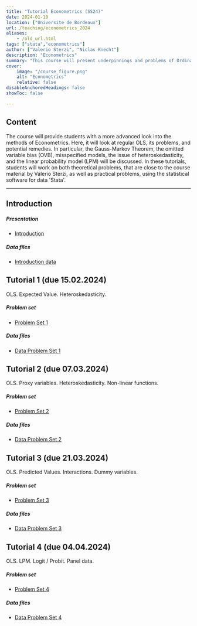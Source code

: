 ```yaml
---
title: "Tutorial Econometrics (SS24)" 
date: 2024-01-10
location: ["Universite de Bordeaux"]
url: /teaching/econometrics_2024
aliases:
    - /old_url.html
tags: ["stata","econometrics"]
author: ["Valerio Sterzi", "Niclas Knecht"]
description: "Econometrics" 
summary: "This course will present underpinnings and problems of Ordinary Least Squares (OLS) regressions. In tutorials, students will work on both theoretical and practical problems."
cover:
    image: "/course_figure.png"
    alt: "Econometrics"
    relative: false
disableAnchoredHeadings: false
showToc: false

---
```


## Content

The course will provide students with a more advanced look into the methods of Econometrics. Here, it will look at regular OLS, its problems, and potential remedies. In particular, the Gauss-Markov Theorem, the omitted variable bias (OVB), misspecified models, the issue of heteroskedasticity, and the linear probability model (LPM) will be discussed. In these tutorials, students will work on both theoretical problems, that are close to the course material by Valerio Sterzi, as well as practical problems, using the statistical software for data 'Stata'. 

---

## Introduction

##### Presentation

- [Introduction](/teaching/econometrics_2024_presentation_introduction.pdf)

##### Data files

- [Introduction data](/teaching/econometrics_2024_auto.dta)


## Tutorial 1 (due 15.02.2024)

OLS. Expected Value. Heteroskedasticity. 

##### Problem set

- [Problem Set 1](/teaching/econometrics_2024_ps1.pdf)


##### Data files

- [Data Problem Set 1](/teaching/econometrics_2024_td1_data.zip)



## Tutorial 2 (due 07.03.2024)

OLS. Proxy variables. Heteroskedasticity. Non-linear functions.

##### Problem set

- [Problem Set 2](/teaching/econometrics_2024_ps2.pdf)


##### Data files

- [Data Problem Set 2](/teaching/econometrics_2024_td2_data.zip)


## Tutorial 3 (due 21.03.2024)

OLS. Predicted Values. Interactions. Dummy variables.

##### Problem set

- [Problem Set 3](/teaching/econometrics_2024_ps3.pdf)


##### Data files

- [Data Problem Set 3](/teaching/econometrics_2024_td3_data.zip)


## Tutorial 4 (due 04.04.2024)

OLS. LPM. Logit / Probit. Panel data.

##### Problem set

- [Problem Set 4](/teaching/econometrics_2024_ps4.pdf)


##### Data files

- [Data Problem Set 4](/teaching/econometrics_2024_td4_data.zip)


